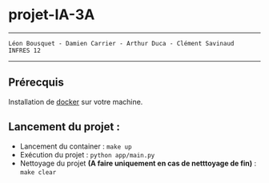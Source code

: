 # projet-IA-3A

---
```
Léon Bousquet - Damien Carrier - Arthur Duca - Clément Savinaud
INFRES 12
```

---

## Prérecquis

Installation de [docker](https://docs.docker.com/get-docker/) sur votre machine.

## Lancement du projet : 

* Lancement du container : `make up`
* Exécution du projet : `python app/main.py`
* Nettoyage du projet **(A faire uniquement en cas de netttoyage de fin)** : `make clear`
